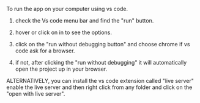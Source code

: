 To run the app on your computer using vs code.

1. check the Vs code menu bar and find the "run" button.

2. hover or click on in to see the options.

3. click on the "run without debugging button" and choose chrome if vs code ask for a browser.

4. if not, after clicking the "run without debugging" it will automatically open the project up in your browser.

ALTERNATIVELY, you can install the vs code extension called "live server"
enable the live server and then right click from any folder and click on the "open with live server".
